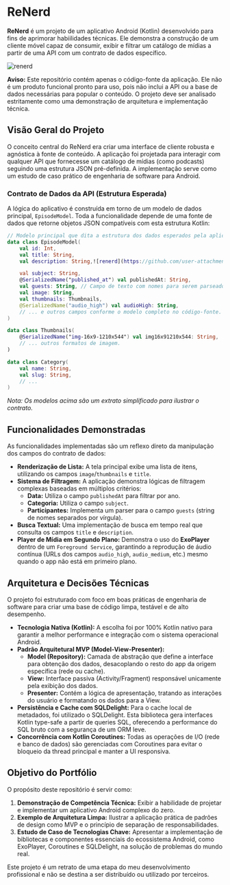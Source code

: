 # ReNerd

**ReNerd** é um projeto de um aplicativo Android (Kotlin) desenvolvido para fins de aprimorar habiilidades técnicas. Ele demonstra a construção de um cliente móvel capaz de consumir, exibir e filtrar um catálogo de mídias a partir de uma API com um contrato de dados específico.

![renerd](https://github.com/user-attachments/assets/031c45ae-73c8-40ed-b201-1ed7f7fbb208)


**Aviso:** Este repositório contém apenas o código-fonte da aplicação. Ele não é um produto funcional pronto para uso, pois não inclui a API ou a base de dados necessárias para popular o conteúdo. O projeto deve ser analisado estritamente como uma demonstração de arquitetura e implementação técnica.

## Visão Geral do Projeto

O conceito central do ReNerd era criar uma interface de cliente robusta e agnóstica à fonte de conteúdo. A aplicação foi projetada para interagir com qualquer API que fornecesse um catálogo de mídias (como podcasts) seguindo uma estrutura JSON pré-definida. A implementação serve como um estudo de caso prático de engenharia de software para Android.

### Contrato de Dados da API (Estrutura Esperada)

A lógica do aplicativo é construída em torno de um modelo de dados principal, `EpisodeModel`. Toda a funcionalidade depende de uma fonte de dados que retorne objetos JSON compatíveis com esta estrutura Kotlin:

```kotlin
// Modelo principal que dita a estrutura dos dados esperados pela aplicação.
data class EpisodeModel(
    val id: Int,
    val title: String,
    val description: String,![renerd](https://github.com/user-attachments/assets/daf5b2b9-12d5-4162-9d7a-8e75334e0515)

    val subject: String,
    @SerializedName("published_at") val publishedAt: String,
    val guests: String, // Campo de texto com nomes para serem parseados
    val image: String,
    val thumbnails: Thumbnails,
    @SerializedName("audio_high") val audioHigh: String,
    // ... e outros campos conforme o modelo completo no código-fonte.
)

data class Thumbnails(
    @SerializedName("img-16x9-1210x544") val img16x91210x544: String,
    // ... outros formatos de imagem.
)

data class Category(
    val name: String,
    val slug: String,
    // ...
)
```
*Nota: Os modelos acima são um extrato simplificado para ilustrar o contrato.*

## Funcionalidades Demonstradas

As funcionalidades implementadas são um reflexo direto da manipulação dos campos do contrato de dados:

*   **Renderização de Lista:** A tela principal exibe uma lista de itens, utilizando os campos `image`/`thumbnails` e `title`.
*   **Sistema de Filtragem:** A aplicação demonstra lógicas de filtragem complexas baseadas em múltiplos critérios:
    *   **Data:** Utiliza o campo `publishedAt` para filtrar por ano.
    *   **Categoria:** Utiliza o campo `subject`.
    *   **Participantes:** Implementa um parser para o campo `guests` (string de nomes separados por vírgula).
*   **Busca Textual:** Uma implementação de busca em tempo real que consulta os campos `title` e `description`.
*   **Player de Mídia em Segundo Plano:** Demonstra o uso do **ExoPlayer** dentro de um `Foreground Service`, garantindo a reprodução de áudio contínua (URLs dos campos `audio_high`, `audio_medium`, etc.) mesmo quando o app não está em primeiro plano.

## Arquitetura e Decisões Técnicas

O projeto foi estruturado com foco em boas práticas de engenharia de software para criar uma base de código limpa, testável e de alto desempenho.

*   **Tecnologia Nativa (Kotlin):** A escolha foi por 100% Kotlin nativo para garantir a melhor performance e integração com o sistema operacional Android.
*   **Padrão Arquitetural MVP (Model-View-Presenter):**
    *   **Model (Repository):** Camada de abstração que define a interface para obtenção dos dados, desacoplando o resto do app da origem específica (rede ou cache).
    *   **View:** Interface passiva (Activity/Fragment) responsável unicamente pela exibição dos dados.
    *   **Presenter:** Contém a lógica de apresentação, tratando as interações do usuário e formatando os dados para a View.
*   **Persistência e Cache com SQLDelight:** Para o cache local de metadados, foi utilizado o SQLDelight. Esta biblioteca gera interfaces Kotlin type-safe a partir de queries SQL, oferecendo a performance do SQL bruto com a segurança de um ORM leve.
*   **Concorrência com Kotlin Coroutines:** Todas as operações de I/O (rede e banco de dados) são gerenciadas com Coroutines para evitar o bloqueio da thread principal e manter a UI responsiva.

## Objetivo do Portfólio

O propósito deste repositório é servir como:

1.  **Demonstração de Competência Técnica:** Exibir a habilidade de projetar e implementar um aplicativo Android complexo do zero.
2.  **Exemplo de Arquitetura Limpa:** Ilustrar a aplicação prática de padrões de design como MVP e o princípio de separação de responsabilidades.
3.  **Estudo de Caso de Tecnologias Chave:** Apresentar a implementação de bibliotecas e componentes essenciais do ecossistema Android, como ExoPlayer, Coroutines e SQLDelight, na solução de problemas do mundo real.

Este projeto é um retrato de uma etapa do meu desenvolvimento profissional e não se destina a ser distribuído ou utilizado por terceiros.
